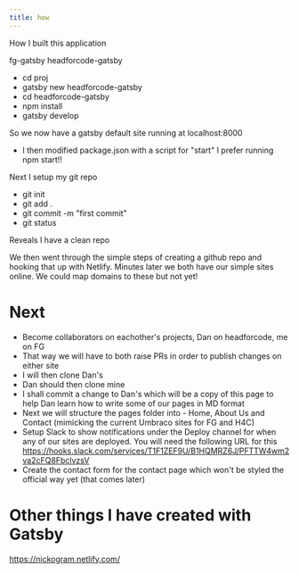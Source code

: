 ```yaml
---
title: how
---
```


How I built this application

fg-gatsby
headforcode-gatsby

- cd proj
- gatsby new headforcode-gatsby
- cd headforcode-gatsby
- npm install
- gatsby develop

So we now have a gatsby default site running at localhost:8000

- I then modified package.json with a script for "start" I prefer running npm start!!

Next I setup my git repo

- git init
- git add .
- git commit -m "first commit"
- git status

Reveals I have a clean repo

We then went through the simple steps of creating a github repo and hooking that up with Netlify. Minutes later we both have our simple sites online. We could map domains to these but not yet! 

# Next

- Become collaborators on eachother's projects, Dan on headforcode, me on FG
- That way we will have to both raise PRs in order to publish changes on either site
- I will then clone Dan's
- Dan should then clone mine
- I shall commit a change to Dan's which will be a copy of this page to help Dan learn how to write some of our pages in MD format
- Next we will structure the pages folder into - Home, About Us and Contact (mimicking the current Umbraco sites for FG and H4C)
- Setup Slack to show notifications under the Deploy channel for when any of our sites are deployed. You will need the following URL for this https://hooks.slack.com/services/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
- Create the contact form for the contact page which won't be styled the official way yet (that comes later)

# Other things I have created with Gatsby

https://nickogram.netlify.com/
